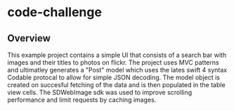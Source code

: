 # code-challenge

## Overview ##

This example project contains a simple UI that consists of a search bar with images and their titles to photos on flickr. 
The project uses MVC patterns and ultimatley generates a "Post" model which uses the lates swift 4 syntax Codable protocal to allow for simple JSON decoding.  The model object is created on succesful fetching of the data and is then populated in the table view cells.  The SDWebImage sdk was used to improve scrolling performance and limit requests by caching images. 
